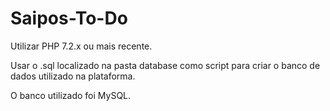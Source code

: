 # Saipos-To-Do


Utilizar PHP 7.2.x ou mais recente.

Usar o .sql localizado na pasta database como script para criar o banco de dados utilizado na plataforma.

O banco utilizado foi MySQL.
  

